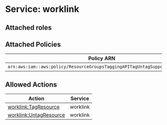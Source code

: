 # Service: worklink

## Attached roles

## Attached Policies

| Policy ARN | Policy Name |
|------------|-------------|
| `arn:aws:iam::aws:policy/ResourceGroupsTaggingAPITagUntagSupportedResources` | [ResourceGroupsTaggingAPITagUntagSupportedResources](../policies.md#resourcegroupstaggingapitaguntagsupportedresources) |

## Allowed Actions

| Action | Service |
|--------|---------|
| [worklink:TagResource](../actions.md#worklink:tagresource) | worklink |
| [worklink:UntagResource](../actions.md#worklink:untagresource) | worklink |